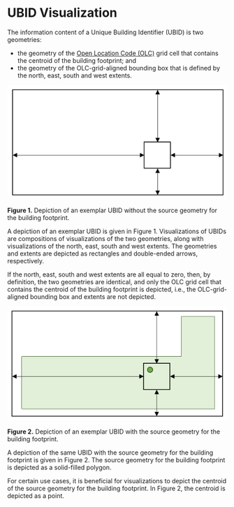 # UBID Visualization

The information content of a Unique Building Identifier (UBID) is two geometries:
* the geometry of the [Open Location Code (OLC)](https://github.com/google/open-location-code) grid cell that contains the centroid of the building footprint; and
* the geometry of the OLC-grid-aligned bounding box that is defined by the north, east, south and west extents.

![Depiction of an exemplar UBID without the source geometry for the building footprint.](images/UBID_visualization_without_geometry.png)

**Figure 1.**
Depiction of an exemplar UBID without the source geometry for the building footprint.

A depiction of an exemplar UBID is given in Figure 1.
Visualizations of UBIDs are compositions of visualizations of the two geometries, along with visualizations of the north, east, south and west extents.
The geometries and extents are depicted as rectangles and double-ended arrows, respectively.

If the north, east, south and west extents are all equal to zero, then, by definition, the two geometries are identical, and only the OLC grid cell that contains the centroid of the building footprint is depicted, i.e., the OLC-grid-aligned bounding box and extents are not depicted.

![Depiction of an exemplar UBID with the source geometry for the building footprint.](images/UBID_visualization_with_geometry.png)

**Figure 2.**
Depiction of an exemplar UBID with the source geometry for the building footprint.

A depiction of the same UBID with the source geometry for the building footprint is given in Figure 2.
The source geometry for the building footprint is depicted as a solid-filled polygon.

For certain use cases, it is beneficial for visualizations to depict the centroid of the source geometry for the building footprint.
In Figure 2, the centroid is depicted as a point.
